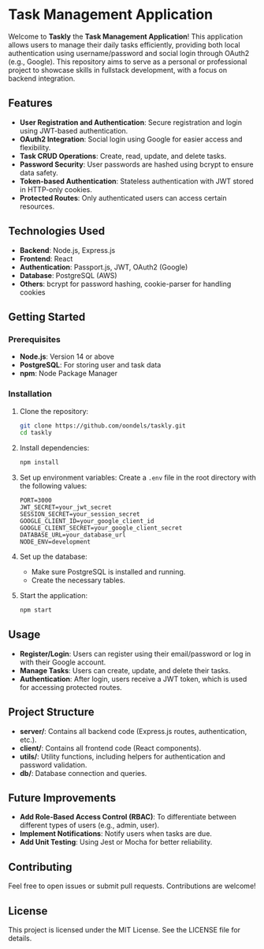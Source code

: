 # Task Management Application

Welcome to **Taskly** the **Task Management Application**! This application allows users to manage their daily tasks efficiently, providing both local authentication using username/password and social login through OAuth2 (e.g., Google). This repository aims to serve as a personal or professional project to showcase skills in fullstack development, with a focus on backend integration.

## Features

- **User Registration and Authentication**: Secure registration and login using JWT-based authentication.
- **OAuth2 Integration**: Social login using Google for easier access and flexibility.
- **Task CRUD Operations**: Create, read, update, and delete tasks.
- **Password Security**: User passwords are hashed using bcrypt to ensure data safety.
- **Token-based Authentication**: Stateless authentication with JWT stored in HTTP-only cookies.
- **Protected Routes**: Only authenticated users can access certain resources.

## Technologies Used

- **Backend**: Node.js, Express.js
- **Frontend**: React
- **Authentication**: Passport.js, JWT, OAuth2 (Google)
- **Database**: PostgreSQL (AWS)
- **Others**: bcrypt for password hashing, cookie-parser for handling cookies

## Getting Started

### Prerequisites

- **Node.js**: Version 14 or above
- **PostgreSQL**: For storing user and task data
- **npm**: Node Package Manager

### Installation

1. Clone the repository:

   ```bash
   git clone https://github.com/oondels/taskly.git
   cd taskly
   ```

2. Install dependencies:

   ```bash
   npm install
   ```

3. Set up environment variables:
   Create a `.env` file in the root directory with the following values:

   ```env
   PORT=3000
   JWT_SECRET=your_jwt_secret
   SESSION_SECRET=your_session_secret
   GOOGLE_CLIENT_ID=your_google_client_id
   GOOGLE_CLIENT_SECRET=your_google_client_secret
   DATABASE_URL=your_database_url
   NODE_ENV=development
   ```

4. Set up the database:

   - Make sure PostgreSQL is installed and running.
   - Create the necessary tables.

5. Start the application:
   ```bash
   npm start
   ```

## Usage

- **Register/Login**: Users can register using their email/password or log in with their Google account.
- **Manage Tasks**: Users can create, update, and delete their tasks.
- **Authentication**: After login, users receive a JWT token, which is used for accessing protected routes.

## Project Structure

- **server/**: Contains all backend code (Express.js routes, authentication, etc.).
- **client/**: Contains all frontend code (React components).
- **utils/**: Utility functions, including helpers for authentication and password validation.
- **db/**: Database connection and queries.

## Future Improvements

- **Add Role-Based Access Control (RBAC)**: To differentiate between different types of users (e.g., admin, user).
- **Implement Notifications**: Notify users when tasks are due.
- **Add Unit Testing**: Using Jest or Mocha for better reliability.

## Contributing

Feel free to open issues or submit pull requests. Contributions are welcome!

## License

This project is licensed under the MIT License. See the LICENSE file for details.

